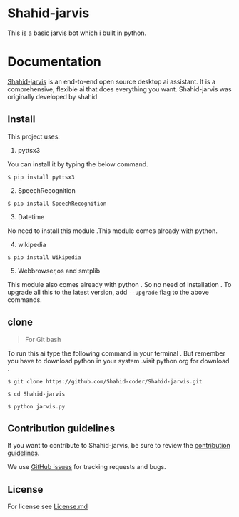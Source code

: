 # Shahid-jarvis
This is a basic jarvis bot which i built in python.
# Documentation
[Shahid-jarvis](https://github.com/Shahid-coder/Shahid-jarvis) is an end-to-end open source desktop ai assistant.
It is a comprehensive, flexible ai 
that does everything you want.
Shahid-jarvis was originally developed by shahid
## Install
This project uses:
1. pyttsx3

You can install it by typing the below command.

```
$ pip install pyttsx3
```
2. SpeechRecognition
```
$ pip install SpeechRecognition
```
3. Datetime

No need to install this module .This module comes already with python.

4. wikipedia
```
$ pip install Wikipedia 
```
5. Webbrowser,os and smtplib

This module also comes already with python . So no need of installation . 
To upgrade all this to the latest version, add `--upgrade` flag to the above commands.

## clone
> For Git bash

To run this ai type the following command in your terminal . But remember you have to download python in your system .visit python.org for download .

```
$ git clone https://github.com/Shahid-coder/Shahid-jarvis.git

$ cd Shahid-jarvis

$ python jarvis.py 

```

## Contribution guidelines

If you want to contribute to Shahid-jarvis, be sure to review the [contribution guidelines](https://github.com/Shahid-coder/Shahid-jarvis/blob/main/CONTRIBUTING.md).

We use [GitHub issues](https://github.com/Shahid-coder/Shahid-jarvis/issues) for tracking requests and bugs.

## License 

For license see [License.md](https://github.com/Shahid-coder/Shahid-jarvis/blob/main/LICENSE)

